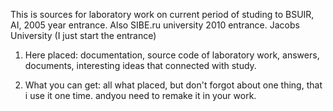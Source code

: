 This is sources for laboratory work on current period of studing to BSUIR, AI, 2005 year entrance.
Also SIBE.ru university 2010 entrance.
Jacobs University (I just start the entrance)

1) Here placed: documentation, source code of laboratory work, answers, documents, interesting ideas that connected with study.

2) What you can get: all what placed, but don't forgot about one thing, that i use it one time. andyou need to remake it in your work.